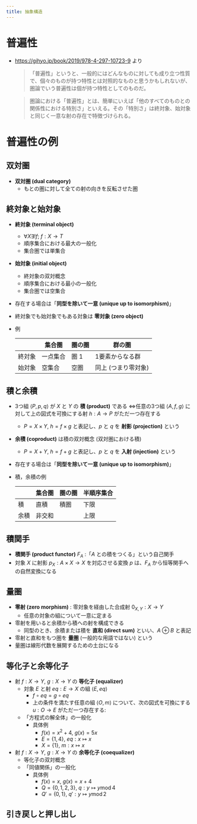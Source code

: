 ```yaml
---
title: 抽象構造
---
```


# 普遍性

- https://gihyo.jp/book/2019/978-4-297-10723-9 より
    
    > 「普遍性」というと、一般的にはどんなものに対しても成り立つ性質で、個々のものが持つ特性とは対照的なものと思うかもしれないが、圏論でいう普遍性は個が持つ特性としてのものだ。
    > 
    
    > 圏論における「普遍性」とは、簡単にいえば「他のすべてのものとの関係性における特別さ」といえる。その「特別さ」は終対象、始対象と同じく一意な射の存在で特徴づけられる。
    > 

# 普遍性の例

## 双対圏

- **双対圏 (dual category)**
    - もとの圏に対して全ての射の向きを反転させた圏

## 終対象と始対象

- **終対象 (terminal object)**
    - $\forall{X}\exists!f;\ f:X\to T$
    - 順序集合における最大の一般化
    - 集合圏では単集合
- **始対象 (initial object)**
    - 終対象の双対概念
    - 順序集合における最小の一般化
    - 集合圏では空集合
- 存在する場合は「**同型を除いて一意 (unique up to isomorphism)**」
- 終対象でも始対象でもある対象は **零対象 (zero object)**
- 例
    
    
    |  | 集合圏 | 圏の圏 | 群の圏 |
    | --- | --- | --- | --- |
    | 終対象 | 一点集合 | 圏 1 | 1要素からなる群 |
    | 始対象 | 空集合 | 空圏 | 同上 (つまり零対象) |

## 積と余積

- 3つ組 $\langle P,p,q\rangle$ が $X$ と $Y$ の **積 (product)** である $\iff$任意の3つ組 $\langle A,f,g\rangle$ に対して上の図式を可換にする射 $h:A\to P$ がただ一つ存在する
    - $P=X\times Y,\ h=f\times g$ と表記し、$p$ と $q$ を **射影 (projection)** という
- **余積 (coproduct)** は積の双対概念 (双対圏における積)
    - $P=X+Y,\ h=f+g$ と表記し、$p$ と $q$ を **入射 (injection)** という
- 存在する場合は「**同型を除いて一意 (unique up to isomorphism)**」
- 積，余積の例
    
    
    |  | 集合圏 | 圏の圏 | 半順序集合 |
    | --- | --- | --- | --- |
    | 積 | 直積 | 積圏 | 下限 |
    | 余積 | 非交和 |  | 上限 |

## 積関手

- **積関手 (product functor)** $F_A$ :「$A$ との積をつくる」という自己関手
- 対象 $X$ に射影 $p_X:A\times X\to X$ を対応させる変換 $p$ は、$F_A$ から恒等関手への自然変換になる

## 量圏

- **零射 (zero morphism)** : 零対象を経由した合成射 $0_{X,Y}:X\to Y$
    - 任意の対象の組について一意に定まる
- 零射を用いると余積から積への射を構成できる
    - 同型のとき、余積または積を **直和 (direct sum)** といい、$A\oplus B$ と表記
- 零射と直和をもつ圏を **量圏** (一般的な用語ではない) という
- 量圏は線形代数を展開するための土台になる

## 等化子と余等化子

- 射 $f:X\to Y,\ g:X\to Y$ の **等化子 (equalizer)**
    - 対象 $E$ と射 $eq:E\to X$ の組 $\langle E,eq\rangle$
        - $f\circ eq=g\circ eq$
        - 上の条件を満たす任意の組 $\langle O,m\rangle$ について、次の図式を可換にする $u:O\to E$ がただ一つ存在する:
    - 「方程式の解全体」の一般化
        - 具体例
            - $f(x)=x^2+4,\ g(x)=5x$
            - $E=\{1,4\},\ eq:x\mapsto x$
            - $X=\{1\},\ m:x\mapsto x$
- 射 $f:X\to Y,\ g:X\to Y$ の **余等化子 (coequalizer)**
    - 等化子の双対概念
    - 「同値関係」の一般化
        - 具体例
            - $f(x)=x,\ g(x)=x+4$
            - $Q=\{0,1,2,3\},\ q:y\mapsto y\operatorname{mod} 4$
            - $Q'=\{0,1\},\ q':y\mapsto y\operatorname{mod}2$

## 引き戻しと押し出し
